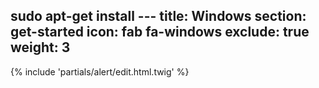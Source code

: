 sudo apt-get install \---
title: Windows
section: get-started
icon: fab fa-windows
exclude: true
weight: 3
---
{% include 'partials/alert/edit.html.twig' %}
